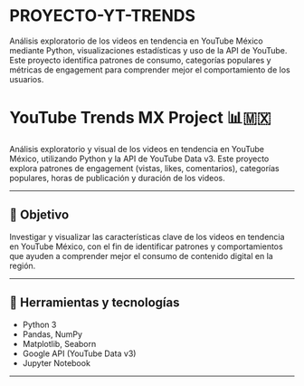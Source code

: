 # PROYECTO-YT-TRENDS
Análisis exploratorio de los videos en tendencia en YouTube México mediante Python, visualizaciones estadísticas y uso de la API de YouTube. Este proyecto identifica patrones de consumo, categorías populares y métricas de engagement para comprender mejor el comportamiento de los usuarios.


# YouTube Trends MX Project 📊🇲🇽

Análisis exploratorio y visual de los videos en tendencia en YouTube México, utilizando Python y la API de YouTube Data v3. Este proyecto explora patrones de engagement (vistas, likes, comentarios), categorías populares, horas de publicación y duración de los videos.

---

## 📌 Objetivo

Investigar y visualizar las características clave de los videos en tendencia en YouTube México, con el fin de identificar patrones y comportamientos que ayuden a comprender mejor el consumo de contenido digital en la región.

---

## 🧰 Herramientas y tecnologías

- Python 3  
- Pandas, NumPy  
- Matplotlib, Seaborn  
- Google API (YouTube Data v3)  
- Jupyter Notebook

---
